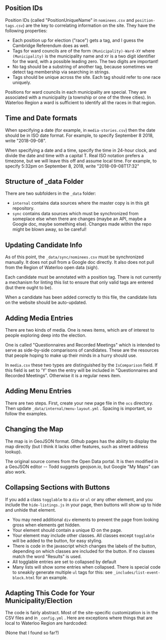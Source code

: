 
Position IDs
------------

Position IDs (called "PositionUniqueName" in `nominees.csv` and
`position-tags.csv`) are the key to correlating information on the
site. They have the following properties: 

- Each position up for election ("race") gets a tag, and I guess the
  Cambridge Referendum does as well.
- Tags for ward councils are of the form `(Municipality)-Ward-XY`
  where `(Municipality)` is the municipality name and `XY` is a two
  digit identifier for the ward, with a possible leading zero. The two
  digits are important!
- No tag should be a substring of another tag, because sometimes we
  detect tag membership via searching in strings.
- Tags should be unique across the site. Each tag should refer to one
  race uniquely.

Positions for ward councils in each municipality are special. They are
associated with a municipality (a township or one of the three
cities). In Waterloo Region a ward is sufficient to identify all the
races in that region. 

Time and Date formats
---------------------

When specifying a date (for example, in `media-stories.csv`) then the
date should be in ISO date format. For example, to specify September 8
2018, write "2018-09-08". 

When specifying a date and a time, specify the time in 24-hour clock,
and divide the date and time with a capital T. Real ISO notation
prefers a timezone, but we will leave this off and assume local time.
For example, to specify 5:32pm on September 8, 2018, write
"2018-09-08T17:32"


Structure of _data Folder
-------------------------

There are two subfolders in the `_data` folder:

- `internal` contains data sources where the master copy is in this
  git repository. 
- `sync` contains data sources which must be synchronized from
  someplace else when there are changes (maybe an API, maybe a Google
  doc, maybe something else). Changes made within the repo might be
  blown away, so be careful!


Updating Candidate Info
-----------------------

As of this point, the `_data/sync/nominees.csv` must be
synchronized manually. It does not pull from a Google doc directly. It
also does not pull from the Region of Waterloo open data (sigh). 

Each candidate must be annotated with a position tag. There is not
currently a mechanism for linting this list to ensure that only valid
tags are entered (but there ought to be). 

When a candidate has been added correctly to this file, the candidate
lists on the website should be auto-updated. 


Adding Media Entries
--------------------

There are two kinds of media. One is news items, which are of interest
to people exploring deep into the election.

One is called "Questionnaires and Recorded Meetings" which is intended
to serve as side-by-side comparisons of candidates. These are the
resources that people hoping to make up their minds in a hurry should
use.

In `media.csv` these two types are distinguished by the `IsComparison`
field. If this field is set to 'Y' then the entry will be included in
"Questionnaires and Recorded Meetings". Otherwise it is a regular
news item. 

Adding Menu Entries
-------------------

There are two steps. First, create your new page file in the `ocs`
directory. Then update `_data/internal/menu-layout.yml` . Spacing
is important, so follow the examples.


Changing the Map
----------------

The map is in GeoJSON format. Github pages has the ability to display
the map directly (but I think it lacks other features, such as street
address lookup). 

The original source comes from the Open Data portal. It is then
modified in a GeoJSON editor -- Todd suggests geojson.io, but Google
"My Maps" can also work.

Collapsing Sections with Buttons
--------------------------------

If you add a class `togglable` to a `div` or `ul` or any other
element, and you include the `hide-listings.js` in your page, then
buttons will show up to hide and unhide that element. 

- You may need additional `div` elements to prevent the page from
  looking gross when elements get hidden.
- Your element should contain a unique ID on the page.
- Your element may include other classes. All classes except
  `togglable` will be added to the button, for easy styling. 
- There is code in the javascript which changes the labels of the
  button, depending on which classes are included for the button. If
  no classes match the word "Results" is used.
- All togglable entries are set to collapsed by default
- Many lists will show some entries when collapsed. There is special
  code to sneakily generate multiple `ul` tags for this: see
  `_includes/list-event-block.html` for an example.


Adapting This Code for Your Municipality/Election
-------------------------------------------------

The code is fairly abstract. Most of the site-specific customization
is in the CSV files and in `_config.yml` . Here are exceptions where
things that are local to Waterloo Region are hardcoded: 

(None that I found so far?)
